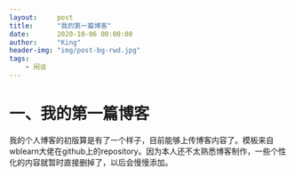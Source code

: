 ```yaml
---
layout:     post
title:      "我的第一篇博客"
date:       2020-10-06 00:00:00
author:     "King"
header-img: "img/post-bg-rwd.jpg"
tags:
    - 闲谈
---
```


# 一、我的第一篇博客

我的个人博客的初版算是有了一个样子，目前能够上传博客内容了。模板来自wblearn大佬在github上的repository。因为本人还不太熟悉博客制作，一些个性化的内容就暂时直接删掉了，以后会慢慢添加。

